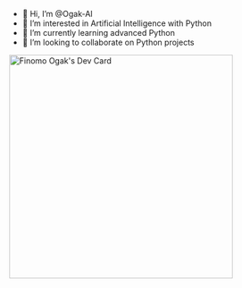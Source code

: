 - 👋 Hi, I’m @Ogak-AI
- 👀 I’m interested in Artificial Intelligence with Python
- 🌱 I’m currently learning advanced Python
- 💞️ I’m looking to collaborate on Python projects

<a href="https://app.daily.dev/Ogak"><img src="https://api.daily.dev/devcards/329c53bc0de84b28867f5ea3bef7e20c.png?r=891" width="400" alt="Finomo Ogak's Dev Card"/></a>
